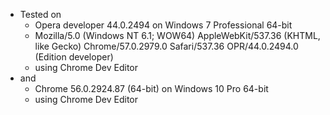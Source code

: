 * Tested on
  * Opera developer 44.0.2494 on Windows 7 Professional 64-bit
  * Mozilla/5.0 (Windows NT 6.1; WOW64) AppleWebKit/537.36 (KHTML, like Gecko) Chrome/57.0.2979.0 Safari/537.36 OPR/44.0.2494.0 (Edition developer)
  * using Chrome Dev Editor
* and
  * Chrome 56.0.2924.87 (64-bit) on Windows 10 Pro 64-bit
  * using Chrome Dev Editor
